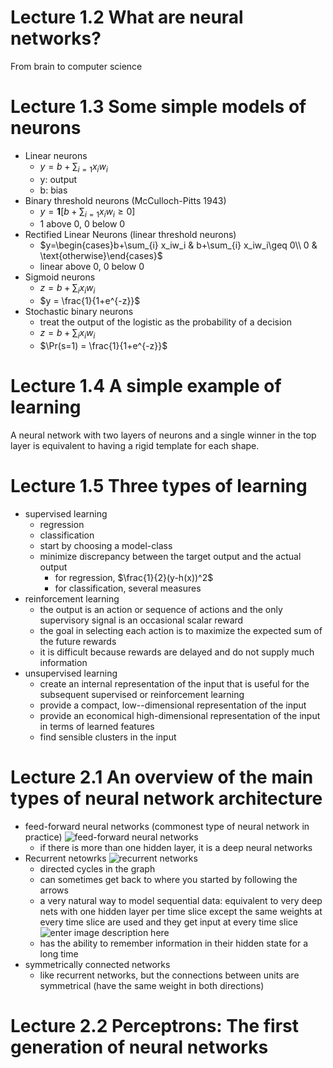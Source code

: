 # Lecture 1.2 What are neural networks?
From brain to computer science

# Lecture 1.3 Some simple models of neurons
- Linear neurons	
	- $y = b + \sum_{i=1} x_iw_i$
	- y: output
	- b: bias
- Binary threshold neurons (McCulloch-Pitts 1943)
	- $y = \textbf{1}[b+\sum_{i=1}x_iw_i\geq 0]$
	- 1 above 0, 0 below 0
- Rectified Linear Neurons (linear threshold neurons)
	- $y=\begin{cases}b+\sum_{i} x_iw_i & b+\sum_{i} x_iw_i\geq 0\\ 0 & \text{otherwise}\end{cases}$
	- linear above 0, 0 below 0
- Sigmoid neurons
	- $z = b+\sum_{i} x_iw_i$
	- $y = \frac{1}{1+e^{-z}}$
- Stochastic binary neurons
	- treat the output of the logistic as the probability of a decision
	- $z = b+\sum_{i} x_iw_i$
	- $\Pr(s=1) = \frac{1}{1+e^{-z}}$

# Lecture 1.4 A simple example of learning
A neural network with two layers of neurons and a single winner in the top layer is equivalent to having a rigid template for each shape.

# Lecture 1.5 Three types of learning
- supervised learning
	- regression
	- classification
	- start by choosing a model-class
	- minimize discrepancy between the target output and the actual output
		- for regression, $\frac{1}{2}(y-h(x))^2$
		- for classification, several measures
- reinforcement learning
	- the output is an action or sequence of actions and the only supervisory signal is an occasional scalar reward
	- the goal in selecting each action is to maximize the expected sum of the future rewards
	- it is difficult because rewards are delayed and do not supply much information 
- unsupervised learning
	- create an internal representation of the input that is useful for the subsequent supervised or reinforcement learning
	- provide a compact, low--dimensional representation of the input
	- provide an economical high-dimensional representation of the input in terms of learned features
	- find sensible clusters in the input 

# Lecture 2.1 An overview of the main types of neural network architecture

- feed-forward neural networks (commonest type of neural network in practice)
![feed-forward neural networks](https://lh3.googleusercontent.com/QIY0sh8Y_Ijok0JXDGmfll1zTf9_JU6a7Y4eQoCI_al4hPRAv7bSyOgKj5BbBoB3DhtwclI5OcHw)
	- if there is more than one hidden layer, it is a deep neural networks
- Recurrent netowrks
![recurrent networks](https://lh3.googleusercontent.com/uNrVxJ28ZXkw3ehN3YN2xvXOcHPo-OJ-SRefLHf0mOADViBeq9lZgBpiTDjyiK6xrVXQtstME5cS "recurrent networks")
	- directed cycles in the graph
	- can sometimes get back to where you started by following the arrows
	- a very natural way to model sequential data: equivalent to very deep nets with one hidden layer per time slice except the same weights at every time slice are used and they get input at every time slice![enter image description here](https://lh3.googleusercontent.com/g5X8WTlRRc8j6QuXcJvn0vq_ot9Av7JxO_dQLBmuogYiGoDnKEen5UOx1CR3rPWtFwUaeox1qTu1)
	- has the ability to remember information in their hidden state for a long time
- symmetrically connected networks
	- like recurrent networks, but the connections between units are symmetrical (have the same weight in both directions)

# Lecture 2.2 Perceptrons: The first generation of neural networks

<!--stackedit_data:
eyJoaXN0b3J5IjpbMTkzMTE2OTE4NSw3OTQ2NDc0MjEsMTYzMj
Q0NDIwMCwtOTI5MjM4Mzg2LDIwNzQxMzAzMjUsMTQyNjkxODA5
NSwtOTI3NDY4NzYxLC04MTM5NTk1NzMsLTE5MDI0OTc2MTYsMT
kxMDQyNzM3NywtMTc3MDAzMzUyLDE5MjUwNzY2MDcsLTIwODg3
NDY2MTIsLTE3NDM0NjQ0NjldfQ==
-->